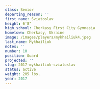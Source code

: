 ```yaml
---
class: Senior
departing_reason: ''
first_name: Sviatoslav
height: 6'8"
high_school: Cherkasy First City Gymnasia
hometown: Cherkasy, Ukraine
image: /images/players/mykhailiuk4.jpeg
last_name: Mykhailiuk
notes: ''
number: 10
position: Guard
projected: ''
slug: 2017-mykhailiuk-sviatoslav
status: active
weight: 205 lbs.
year: 2017
---
```

